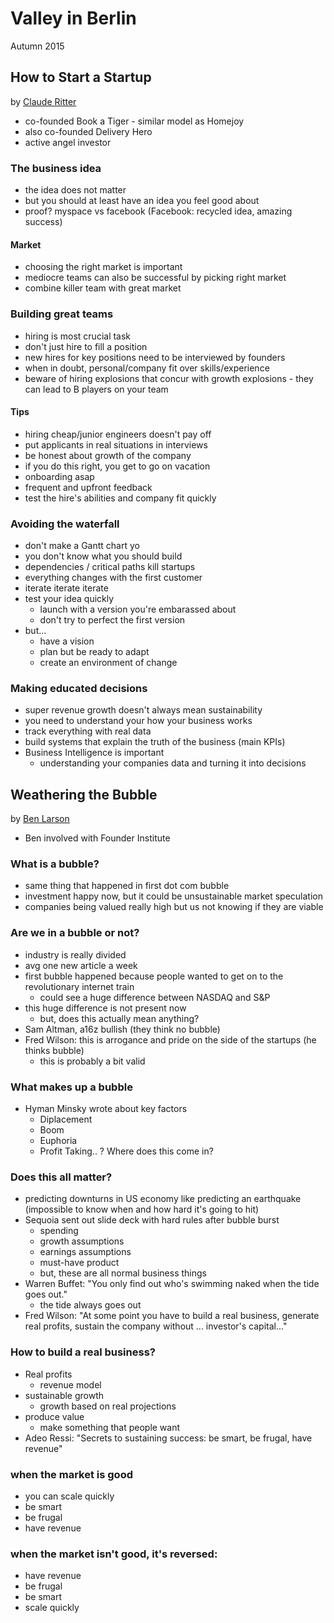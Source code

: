 # Valley in Berlin

Autumn 2015

## How to Start a Startup

by [Claude Ritter](https://twitter.com/clauderitter)

- co-founded Book a Tiger - similar model as Homejoy
- also co-founded Delivery Hero
- active angel investor

### The business idea

- the idea does not matter
- but you should at least have an idea you feel good about
- proof? myspace vs facebook (Facebook: recycled idea, amazing success)

#### Market

- choosing the right market is important
- mediocre teams can also be successful by picking right market
- combine killer team with great market

### Building great teams

- hiring is most crucial task
- don't just hire to fill a position
- new hires for key positions need to be interviewed by founders
- when in doubt, personal/company fit over skills/experience
- beware of hiring explosions that concur with growth explosions - they can lead to B players on your team

#### Tips

- hiring cheap/junior engineers doesn't pay off
- put applicants in real situations in interviews
- be honest about growth of the company
- if you do this right, you get to go on vacation
- onboarding asap
- frequent and upfront feedback
- test the hire's abilities and company fit quickly

### Avoiding the waterfall

- don't make a Gantt chart yo
- you don't know what you should build
- dependencies / critical paths kill startups
- everything changes with the first customer
- iterate iterate iterate
- test your idea quickly
  - launch with a version you're embarassed about
  - don't try to perfect the first version
- but...
  - have a vision
  - plan but be ready to adapt
  - create an environment of change

### Making educated decisions

- super revenue growth doesn't always mean sustainability
- you need to understand your how your business works
- track everything with real data
- build systems that explain the truth of the business (main KPIs)
- Business Intelligence is important
  - understanding your companies data and turning it into decisions

## Weathering the Bubble

by [Ben Larson](https://twitter.com/blars0n)

- Ben involved with Founder Institute

### What is a bubble?

- same thing that happened in first dot com bubble
- investment happy now, but it could be unsustainable market speculation
- companies being valued really high but us not knowing if they are viable

### Are we in a bubble or not?

- industry is really divided
- avg one new article a week
- first bubble happened because people wanted to get on to the revolutionary internet train
  - could see a huge difference between NASDAQ and S&P
- this huge difference is not present now
  - but, does this actually mean anything?
- Sam Altman, a16z bullish (they think no bubble)
- Fred Wilson: this is arrogance and pride on the side of the startups (he thinks bubble)
  - this is probably a bit valid

### What makes up a bubble

- Hyman Minsky wrote about key factors
  - Diplacement
  - Boom
  - Euphoria
  - Profit Taking.. ? Where does this come in?

### Does this all matter?

- predicting downturns in US economy like predicting an earthquake (impossible to know when and how hard it's going to hit)
- Sequoia sent out slide deck with hard rules after bubble burst
  - spending
  - growth assumptions
  - earnings assumptions
  - must-have product
  - but, these are all normal business things
- Warren Buffet: "You only find out who's swimming naked when the tide goes out."
  - the tide always goes out
- Fred Wilson: "At some point you have to build a real business, generate real profits, sustain the company without ... investor's capital..."

### How to build a real business?

- Real profits
  - revenue model
- sustainable growth
  - growth based on real projections
- produce value
  - make something that people want
- Adeo Ressi: "Secrets to sustaining success: be smart, be frugal, have revenue"

### when the market is good

- you can scale quickly
- be smart
- be frugal
- have revenue

### when the market isn't good, it's reversed:

- have revenue
- be frugal
- be smart
- scale quickly
